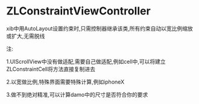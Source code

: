 # ZLConstraintViewController
xib中用AutoLayout设置约束时,只需控制器继承该类,所有约束自动以宽比例缩放或扩大,无需脱线

注:

1.UIScrollView中没有做适配,需要自己做适配,例如cell中,可以将建立ZLConstraintCell将方法直接复制进去

2.以宽做比例,特殊界面需要特殊计算,例如iphoneX

3.做不到绝对精准,可以计算damo中的尺寸是否符合你的要求
